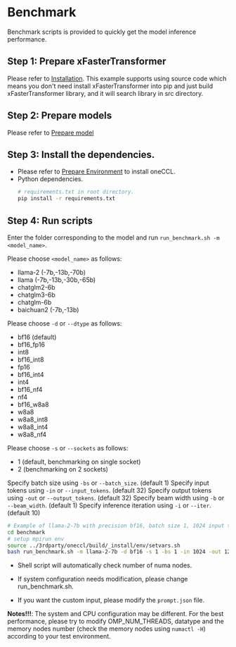 # Benchmark

Benchmark scripts is provided to quickly get the model inference performance.

## Step 1: Prepare xFasterTransformer  
Please refer to [Installation](../../README.md#installation). This example supports using source code which means you don't need install xFasterTransformer into pip and just build xFasterTransformer library, and it will search library in src directory.

## Step 2: Prepare models  
Please refer to [Prepare model](../README.md#prepare-model)

## Step 3: Install the dependencies.
- Please refer to [Prepare Environment](#prepare-environment) to install oneCCL.
- Python dependencies.
    ```bash
    # requirements.txt in root directory.
    pip install -r requirements.txt
    ```

## Step 4: Run scripts
Enter the folder corresponding to the model and run `run_benchmark.sh -m <model_name>`.

Please choose `<model_name>` as follows:
- llama-2 (-7b,-13b,-70b)
- llama (-7b,-13b,-30b,-65b)
- chatglm2-6b
- chatglm3-6b
- chatglm-6b
- baichuan2 (-7b,-13b)

Please choose `-d` or `--dtype` as follows:
- bf16 (default)
- bf16_fp16
- int8
- bf16_int8
- fp16
- bf16_int4
- int4
- bf16_nf4
- nf4
- bf16_w8a8
- w8a8
- w8a8_int8
- w8a8_int4
- w8a8_nf4

Please choose `-s` or `--sockets` as follows:
- 1 (default, benchmarking on single socket)
- 2 (benchmarking on 2 sockets)

Specify batch size using `-bs` or `--batch_size`. (default 1)
Specify input tokens using `-in` or `--input_tokens`. (default 32)
Specify output tokens using `-out` or `--output_tokens`. (default 32)
Specify beam width using `-b` or `--beam_width`. (default 1)
Specify inference iteration using `-i` or `--iter`. (default 10)


```bash
# Example of llama-2-7b with precision bf16, batch size 1, 1024 input tokens and 128 output tokens on single socket.
cd benchmark
# setup mpirun env
source ../3rdparty/oneccl/build/_install/env/setvars.sh
bash run_benchmark.sh -m llama-2-7b -d bf16 -s 1 -bs 1 -in 1024 -out 128 -i 10
```

- Shell script will automatically check number of numa nodes.

- If system configuration needs modification, please change run_benchmark.sh.
- If you want the custom input, please modify the `prompt.json` file.

**Notes!!!**: The system and CPU configuration may be different. For the best performance, please try to modify OMP_NUM_THREADS, datatype and the memory nodes number (check the memory nodes using `numactl -H`) according to your test environment.

